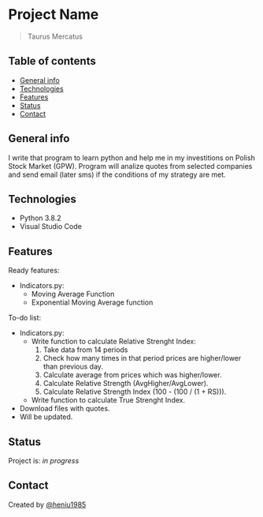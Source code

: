 # Project Name

> Taurus Mercatus

## Table of contents

* [General info](#general-info)
* [Technologies](#technologies)
* [Features](#features)
* [Status](#status)
* [Contact](#contact)

## General info

I write that program to learn python and help me in my investitions on Polish Stock Market (GPW).
Program will analize quotes from selected companies and send email (later sms) if the conditions of my strategy are met.

## Technologies

* Python 3.8.2
* Visual Studio Code

## Features

Ready features:

* Indicators.py:
  * Moving Average Function
  * Exponential Moving Average function

To-do list:

* Indicators.py:
  * Write function to calculate Relative Strenght Index:
    1. Take data from 14 periods
    2. Check how many times in that period prices are higher/lower than previous day.
    3. Calculate average from prices which was higher/lower.
    4. Calculate Relative Strength (AvgHigher/AvgLower).
    5. Calculate Relative Strength Index (100 - (100  / (1 + RS))).
  * Write function to calculate True Strenght Index.
* Download files with quotes.
* Will be updated.

## Status

Project is: _in progress_

## Contact

Created by [@heniu1985](https://github.com/heniu1985)
